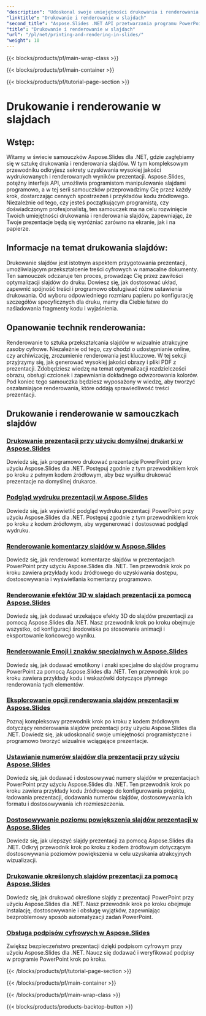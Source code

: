 ```yaml
---
"description": "Udoskonal swoje umiejętności drukowania i renderowania slajdów dzięki samouczkom Aspose.Slides dla .NET. Poznaj techniki krok po kroku dla uzyskania wysokiej jakości wyników. Zanurz się w manipulacji slajdami już teraz!"
"linktitle": "Drukowanie i renderowanie w slajdach"
"second_title": "Aspose.Slides .NET API przetwarzania programu PowerPoint"
"title": "Drukowanie i renderowanie w slajdach"
"url": "/pl/net/printing-and-rendering-in-slides/"
"weight": 10
---
```


{{< blocks/products/pf/main-wrap-class >}}

{{< blocks/products/pf/main-container >}}

{{< blocks/products/pf/tutorial-page-section >}}

# Drukowanie i renderowanie w slajdach


## Wstęp:

Witamy w świecie samouczków Aspose.Slides dla .NET, gdzie zagłębiamy się w sztukę drukowania i renderowania slajdów. W tym kompleksowym przewodniku odkryjesz sekrety uzyskiwania wysokiej jakości wydrukowanych i renderowanych wyników prezentacji. Aspose.Slides, potężny interfejs API, umożliwia programistom manipulowanie slajdami programowo, a w tej serii samouczków przeprowadzimy Cię przez każdy krok, dostarczając cennych spostrzeżeń i przykładów kodu źródłowego. Niezależnie od tego, czy jesteś początkującym programistą, czy doświadczonym profesjonalistą, ten samouczek ma na celu rozwinięcie Twoich umiejętności drukowania i renderowania slajdów, zapewniając, że Twoje prezentacje będą się wyróżniać zarówno na ekranie, jak i na papierze.

## Informacje na temat drukowania slajdów:

Drukowanie slajdów jest istotnym aspektem przygotowania prezentacji, umożliwiającym przekształcenie treści cyfrowych w namacalne dokumenty. Ten samouczek odczaruje ten proces, prowadząc Cię przez zawiłości optymalizacji slajdów do druku. Dowiesz się, jak dostosować układ, zapewnić spójność treści i programowo obsługiwać różne ustawienia drukowania. Od wyboru odpowiedniego rozmiaru papieru po konfigurację szczegółów specyficznych dla druku, mamy dla Ciebie łatwe do naśladowania fragmenty kodu i wyjaśnienia.

## Opanowanie technik renderowania:

Renderowanie to sztuka przekształcania slajdów w wizualnie atrakcyjne zasoby cyfrowe. Niezależnie od tego, czy chodzi o udostępnianie online, czy archiwizację, zrozumienie renderowania jest kluczowe. W tej sekcji przyjrzymy się, jak generować wysokiej jakości obrazy i pliki PDF z prezentacji. Zdobędziesz wiedzę na temat optymalizacji rozdzielczości obrazu, obsługi czcionek i zapewniania dokładnego odwzorowania kolorów. Pod koniec tego samouczka będziesz wyposażony w wiedzę, aby tworzyć oszałamiające renderowania, które oddają sprawiedliwość treści prezentacji.

## Drukowanie i renderowanie w samouczkach slajdów
### [Drukowanie prezentacji przy użyciu domyślnej drukarki w Aspose.Slides](./printing-with-default-printer/)
Dowiedz się, jak programowo drukować prezentacje PowerPoint przy użyciu Aspose.Slides dla .NET. Postępuj zgodnie z tym przewodnikiem krok po kroku z pełnym kodem źródłowym, aby bez wysiłku drukować prezentacje na domyślnej drukarce.
### [Podgląd wydruku prezentacji w Aspose.Slides](./presentation-print-preview/)
Dowiedz się, jak wyświetlić podgląd wydruku prezentacji PowerPoint przy użyciu Aspose.Slides dla .NET. Postępuj zgodnie z tym przewodnikiem krok po kroku z kodem źródłowym, aby wygenerować i dostosować podgląd wydruku.
### [Renderowanie komentarzy slajdów w Aspose.Slides](./rendering-slide-comments/)
Dowiedz się, jak renderować komentarze slajdów w prezentacjach PowerPoint przy użyciu Aspose.Slides dla .NET. Ten przewodnik krok po kroku zawiera przykłady kodu źródłowego do uzyskiwania dostępu, dostosowywania i wyświetlania komentarzy programowo.
### [Renderowanie efektów 3D w slajdach prezentacji za pomocą Aspose.Slides](./rendering-3d-effects/)
Dowiedz się, jak dodawać urzekające efekty 3D do slajdów prezentacji za pomocą Aspose.Slides dla .NET. Nasz przewodnik krok po kroku obejmuje wszystko, od konfiguracji środowiska po stosowanie animacji i eksportowanie końcowego wyniku.
### [Renderowanie Emoji i znaków specjalnych w Aspose.Slides](./rendering-emoji-special-characters/)
Dowiedz się, jak dodawać emotikony i znaki specjalne do slajdów programu PowerPoint za pomocą Aspose.Slides dla .NET. Ten przewodnik krok po kroku zawiera przykłady kodu i wskazówki dotyczące płynnego renderowania tych elementów.
### [Eksplorowanie opcji renderowania slajdów prezentacji w Aspose.Slides](./presentation-render-options/)
Poznaj kompleksowy przewodnik krok po kroku z kodem źródłowym dotyczący renderowania slajdów prezentacji przy użyciu Aspose.Slides dla .NET. Dowiedz się, jak udoskonalić swoje umiejętności programistyczne i programowo tworzyć wizualnie wciągające prezentacje.
### [Ustawianie numerów slajdów dla prezentacji przy użyciu Aspose.Slides](./setting-slide-numbers/)
Dowiedz się, jak dodawać i dostosowywać numery slajdów w prezentacjach PowerPoint przy użyciu Aspose.Slides dla .NET. Ten przewodnik krok po kroku zawiera przykłady kodu źródłowego do konfigurowania projektu, ładowania prezentacji, dodawania numerów slajdów, dostosowywania ich formatu i dostosowywania ich rozmieszczenia.
### [Dostosowywanie poziomu powiększenia slajdów prezentacji w Aspose.Slides](./adjusting-zoom-level/)
Dowiedz się, jak ulepszyć slajdy prezentacji za pomocą Aspose.Slides dla .NET. Odkryj przewodnik krok po kroku z kodem źródłowym dotyczącym dostosowywania poziomów powiększenia w celu uzyskania atrakcyjnych wizualizacji.
### [Drukowanie określonych slajdów prezentacji za pomocą Aspose.Slides](./printing-specific-slides/)
Dowiedz się, jak drukować określone slajdy z prezentacji PowerPoint przy użyciu Aspose.Slides dla .NET. Nasz przewodnik krok po kroku obejmuje instalację, dostosowywanie i obsługę wyjątków, zapewniając bezproblemowy sposób automatyzacji zadań PowerPoint.
### [Obsługa podpisów cyfrowych w Aspose.Slides](./digital-signature-support/)
Zwiększ bezpieczeństwo prezentacji dzięki podpisom cyfrowym przy użyciu Aspose.Slides dla .NET. Naucz się dodawać i weryfikować podpisy w programie PowerPoint krok po kroku.

{{< /blocks/products/pf/tutorial-page-section >}}

{{< /blocks/products/pf/main-container >}}

{{< /blocks/products/pf/main-wrap-class >}}

{{< blocks/products/products-backtop-button >}}